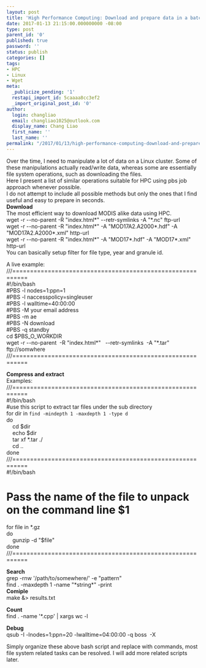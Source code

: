 ```yaml
---
layout: post
title: 'High Performance Computing: Download and prepare data in a batch mode'
date: 2017-01-13 21:15:00.000000000 -08:00
type: post
parent_id: '0'
published: true
password: ''
status: publish
categories: []
tags:
- HPC
- Linux
- Wget
meta:
  _publicize_pending: '1'
  restapi_import_id: 5caaaa8cc3ef2
  _import_original_post_id: '0'
author:
  login: changliao
  email: changliao1025@outlook.com
  display_name: Chang Liao
  first_name: ''
  last_name: ''
permalink: "/2017/01/13/high-performance-computing-download-and-prepare-data-in-a-batch-mode/"
---
```

Over the time, I need to manipulate a lot of data on a Linux cluster. Some of these manipulations actually read/write data, whereas some are essentially file system operations, such as downloading the files.  
Here I present a list of similar operations suitable for HPC using pbs job approach whenever possible.  
I do not attempt to include all possible methods but only the ones that I find useful and easy to prepare in seconds.  
**Download**  
The most efficient way to download MODIS alike data using HPC.  
wget -r --no-parent -R "index.html\*" --retr-symlinks -A "\*.nc" ftp-url  
wget -r --no-parent -R "index.html\*" -A "MOD17A2.A2000\*.hdf" -A "MOD17A2.A2000\*.xml" http-url  
wget -r --no-parent -R "index.html\*" -A "MOD17\*.hdf" -A "MOD17\*.xml" http-url  
You can basically setup filter for file type, year and granule id.  
  
A live example:  
///==========================================================  
#!/bin/bash &nbsp; &nbsp; &nbsp; &nbsp; &nbsp; &nbsp; &nbsp; &nbsp; &nbsp; &nbsp; &nbsp;&nbsp;  
#PBS -l nodes=1:ppn=1 &nbsp; &nbsp; &nbsp; &nbsp; &nbsp; &nbsp; &nbsp; &nbsp; &nbsp; &nbsp;&nbsp;  
#PBS -l naccesspolicy=singleuser &nbsp; &nbsp; &nbsp;&nbsp;  
#PBS -l walltime=40:00:00 &nbsp; &nbsp; &nbsp; &nbsp; &nbsp; &nbsp; &nbsp; &nbsp; &nbsp;&nbsp;  
#PBS -M your email address  
#PBS -m ae &nbsp; &nbsp; &nbsp; &nbsp; &nbsp; &nbsp;&nbsp;  
#PBS -N download &nbsp; &nbsp; &nbsp; &nbsp; &nbsp; &nbsp; &nbsp; &nbsp; &nbsp; &nbsp; &nbsp; &nbsp;&nbsp;  
#PBS -q standby &nbsp; &nbsp; &nbsp; &nbsp; &nbsp; &nbsp; &nbsp; &nbsp; &nbsp; &nbsp; &nbsp; &nbsp; &nbsp;&nbsp;  
cd $PBS\_O\_WORKDIR  
wget -r --no-parent &nbsp;-R "index.html\*" &nbsp; --retr-symlinks &nbsp;-A "\*.tar" ftp://somwhere  
///==========================================================  
  
**Compress and extract&nbsp;**  
Examples:  
///==========================================================  
#!/bin/bash &nbsp; &nbsp; &nbsp; &nbsp; &nbsp; &nbsp; &nbsp; &nbsp; &nbsp; &nbsp; &nbsp; &nbsp; &nbsp; &nbsp;  
#use this script to extract tar files under the sub directory &nbsp; &nbsp;&nbsp;  
for dir in `find -mindepth 1 -maxdepth 1 -type d`  
do  
&nbsp; &nbsp; cd $dir  
&nbsp; &nbsp; echo $dir  
&nbsp; &nbsp; tar xf \*.tar ./  
&nbsp; &nbsp; cd ..  
done  
///==========================================================  
#!/bin/bash  
# Pass the name of the file to unpack on the command line $1  
for file in \*.gz  
do  
&nbsp; &nbsp; gunzip -d "$file"  
done  
///==========================================================  
  
**Search**  
grep -rnw '/path/to/somewhere/' -e "pattern"  
find . -maxdepth 1 -name "\*string\*" -print  
**Comiple**  
make &\> results.txt  
  
**Count** &nbsp;  
find . -name '\*.cpp' | xargs wc -l  
  
**Debug**  
qsub -I -lnodes=1:ppn=20 -lwalltime=04:00:00 -q boss &nbsp;-X  
  
  
Simply organize these above bash script and replace with commands, most file system related&nbsp;tasks can be resolved. I will add more related scripts later.  
  

  

